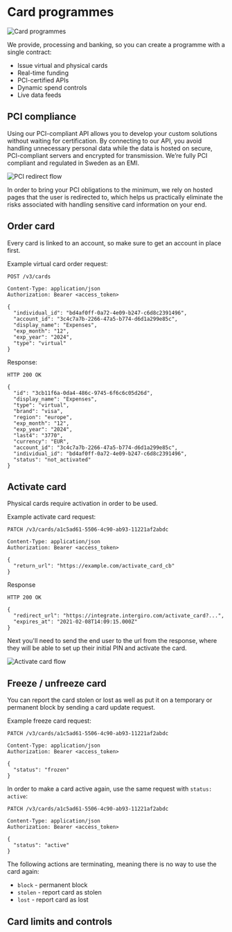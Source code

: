 # Card programmes

<img :src="$withBase('/assets/img/card-programmes-splash.jpg')" alt="Card programmes">

We provide, processing and banking, so you can create a programme with a single contract:
- Issue virtual and physical cards
- Real-time funding
- PCI-certified APIs
- Dynamic spend controls
- Live data feeds

## PCI compliance

Using our PCI-compliant API allows you to develop your custom solutions without waiting for certification. By connecting to our API, you avoid handling unnecessary personal data while the data is hosted on secure, PCI-compliant servers and encrypted for transmission. We’re fully PCI compliant and regulated in Sweden as an EMI.

<img :src="$withBase('/assets/img/integrate/card-programmes/pci-redirect.png')" alt="PCI redirect flow">

In order to bring your PCI obligations to the minimum, we rely on hosted pages that the user is redirected to, which helps us practically eliminate the risks associated with handling sensitive card information on your end.

## Order card

Every card is linked to an account, so make sure to get an account in place first.

Example virtual card order request:

```{1}
POST /v3/cards

Content-Type: application/json
Authorization: Bearer <access_token>

{
  "individual_id": "bd4af0ff-0a72-4e09-b247-c6d8c2391496",
  "account_id": "3c4c7a7b-2266-47a5-b774-d6d1a299e85c",
  "display_name": "Expenses",
  "exp_month": "12",
  "exp_year": "2024",
  "type": "virtual"
}
```

Response:

```{1}
HTTP 200 OK

{
  "id": "3cb11f6a-0da4-486c-9745-6f6c6c05d26d",
  "display_name": "Expenses",
  "type": "virtual",
  "brand": "visa",
  "region": "europe",
  "exp_month": "12",
  "exp_year": "2024",
  "last4": "3770",
  "currency": "EUR",
  "account_id": "3c4c7a7b-2266-47a5-b774-d6d1a299e85c",
  "individual_id": "bd4af0ff-0a72-4e09-b247-c6d8c2391496",
  "status": "not_activated"
}
```

## Activate card

Physical cards require activation in order to be used.

Example activate card request:

```{1}
PATCH /v3/cards/a1c5ad61-5506-4c90-ab93-11221af2abdc

Content-Type: application/json
Authorization: Bearer <access_token>

{
  "return_url": "https://example.com/activate_card_cb"
}
```

Response

```{1,4}
HTTP 200 OK

{
  "redirect_url": "https://integrate.intergiro.com/activate_card?...",
  "expires_at": "2021-02-08T14:09:15.000Z"
}
```

Next you'll need to send the end user to the url from the response, where they will be able to set up their initial PIN and activate the card.

<img :src="$withBase('/assets/img/integrate/card-programmes/activate-card-redirect.png')" alt="Activate card flow">

## Freeze / unfreeze card

You can report the card stolen or lost as well as put it on a temporary or permanent block by sending a card update request. 

Example freeze card request:

```{1,8}
PATCH /v3/cards/a1c5ad61-5506-4c90-ab93-11221af2abdc

Content-Type: application/json
Authorization: Bearer <access_token>

{
  "status": "frozen"
}
```

In order to make a card active again, use the same request with `status: active`:

```{1,8}
PATCH /v3/cards/a1c5ad61-5506-4c90-ab93-11221af2abdc

Content-Type: application/json
Authorization: Bearer <access_token>

{
  "status": "active"
}
```

The following actions are terminating, meaning there is no way to use the card again:
- `block` - permanent block
- `stolen` - report card as stolen
- `lost` - report card as lost


## Card limits and controls
